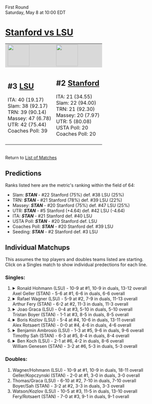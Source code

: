 First Round  
Saturday, May 8 at 10:00 EDT
# [Stanford vs LSU](https://www.ncaa.com/game/5833379) 

<table>  
<tr style="background-color: #d9d9d9 !important"><td><a href="#"><img src="https://www.ncaa.com/sites/default/files/images/logos/schools/l/lsu.70.png" width="70" height="70" /></a></td><td><a href="#"><img src="https://www.ncaa.com/sites/default/files/images/logos/schools/s/stanford.70.png" width="70" height="70" /></a></td></tr>
<tr><td>  

<h2>#3 <a href="#">LSU</a></h2>  
ITA: 40 (19.17)<br>  
Slam: 38 (92.17)<br>  
TRN: 39 (90.14)<br>  
Massey: 47 (6.78)<br>  
UTR: 42 (75.44)<br>  
Coaches Poll: 39<br>  
<br>  

</td><td>  

<h2>#2 <a href="#">Stanford</a></h2>  
ITA: 21 (34.55)<br>  
Slam: 22 (94.00)<br>  
TRN: 21 (92.30)<br>  
Massey: 20 (7.97)<br>  
UTR: 5 (80.08)<br>  
USTA Poll: 20<br>  
Coaches Poll: 20<br>  
<br>  

</td></tr></table>  


<br>Return to [List of Matches](../index.md)  

## Predictions  

Ranks listed here are the metric's ranking within the field of 64:  
- Slam: ***STAN*** - #22 Stanford (75%) def. #38 LSU (25%)  
- TRN: ***STAN*** - #21 Stanford (78%) def. #39 LSU (22%)  
- Massey: ***STAN*** - #20 Stanford (75%) def. #47 LSU (25%)  
- UTR: ***STAN*** - #5 Stanford (+4.64) def. #42 LSU (-4.64)  
- ITA: ***STAN*** - #21 Stanford def. #40 LSU  
- USTA Poll: ***STAN*** - #20 Stanford def. LSU  
- Coaches Poll: ***STAN*** - #20 Stanford def. #39 LSU  
- Seeding: ***STAN*** - #2 Stanford def. #3 LSU  

## Individual Matchups  
This assumes the top players and doubles teams listed are starting.  
Click on a Singles match to show individual predections for each line.  
### Singles:  

<ol>
<li><details><summary markdown="span">
Ronald Hohmann (LSU) - 10-9 at #1, 10-9 in duals, 13-12 overall<br>Axel Geller (STAN) - 5-6 at #1, 6-6 in duals, 6-6 overall
</summary><h4>Predictions</h4><ul>
<li>Slam: <b><i>VT</i></b> - #30 Virginia Tech (56%) def. #35 Texas Tech (44%)</li>  
</ul></details></li>
<li><details><summary markdown="span">
Rafael Wagner (LSU) - 5-9 at #2, 7-9 in duals, 11-13 overall<br>Arthur Fery (STAN) - 6-2 at #2, 11-3 in duals, 11-3 overall
</summary><h4>Predictions</h4><ul>
<li>Slam: <b><i>VT</i></b> - #30 Virginia Tech (56%) def. #35 Texas Tech (44%)</li>  
</ul></details></li>
<li><details><summary markdown="span">
Joao Graca (LSU) - 0-4 at #3, 5-10 in duals, 5-10 overall<br>Tristan Boyer (STAN) - 1-1 at #3, 8-5 in duals, 8-5 overall
</summary><h4>Predictions</h4><ul>
<li>Slam: <b><i>VT</i></b> - #30 Virginia Tech (56%) def. #35 Texas Tech (44%)</li>  
</ul></details></li>
<li><details><summary markdown="span">
Boris Kozlov (LSU) - 5-4 at #4, 10-6 in duals, 13-11 overall<br>Alex Rotsaert (STAN) - 0-0 at #4, 4-6 in duals, 4-6 overall
</summary><h4>Predictions</h4><ul>
<li>Slam: <b><i>VT</i></b> - #30 Virginia Tech (56%) def. #35 Texas Tech (44%)</li>  
</ul></details></li>
<li><details><summary markdown="span">
Benjamin Ambrosio (LSU) - 1-3 at #5, 9-6 in duals, 9-6 overall<br>Timothy Sah (STAN) - 6-3 at #5, 8-4 in duals, 8-4 overall
</summary><h4>Predictions</h4><ul>
<li>Slam: <b><i>VT</i></b> - #30 Virginia Tech (56%) def. #35 Texas Tech (44%)</li>  
</ul></details></li>
<li><details><summary markdown="span">
Ben Koch (LSU) - 2-1 at #6, 4-2 in duals, 8-6 overall<br>William Genesen (STAN) - 3-2 at #6, 5-3 in duals, 5-3 overall
</summary><h4>Predictions</h4><ul>
<li>Slam: <b><i>VT</i></b> - #30 Virginia Tech (56%) def. #35 Texas Tech (44%)</li>  
</ul></details></li>
</ol>

### Doubles:  
1. Wagner/Hohmann (LSU) - 10-9 at #1, 10-9 in duals, 18-11 overall  
   Geller/Kopczynski (STAN) - 2-0 at #1, 3-0 in duals, 3-0 overall
2. Thomas/Graca (LSU) - 6-10 at #2, 7-10 in duals, 7-10 overall  
   Boyer/Sah (STAN) - 3-2 at #2, 3-3 in duals, 3-3 overall
3. Watson/Kozlov (LSU) - 10-5 at #3, 11-5 in duals, 13-10 overall  
   Fery/Rotsaert (STAN) - 7-0 at #3, 9-1 in duals, 9-1 overall